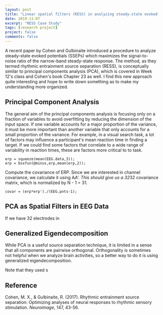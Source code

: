 ```yaml
---
layout: post
title: "Linear spatial filters (RESS) in analyzing steady-state evoked potentials: Study Notes"
date: 2019-11-07
excerpt: "RESS Case Study"
tags: [research project]
project: false
comments: false
---
```


A recent paper by Cohen and Gulbinaite introduced a procedure to analyze steady-state evoked potentials (SSEPs) which maximizes the
signal-to-noise ratio of the narrow-band steady-state response. The method, as they termed rhythmic entrainment source
separation (RESS), is conceptually similar to principal components analysis (PCA), which is covered in Week 12's class
and Cohen's book Chapter 23 as well. I find this new approach quite interesting and hope to write down something as to
make my understanding more organized.

## Principal Component Analysis
The general aim of the principal components analysis is focusing only on a fraction of variables to avoid overfitting
by reducing the dimension of the input space. If one variable accounts for a major proportion of the variance, it must
be more important than another variable that only accounts for a small proportion of the variance. For example, in a
visual search task, a lot of factors may influence a participant's mean reaction time in finding a target. If we could
find some factors that correlate to a wide range of variability in reaction times, these are factors more critical to
to task.

```
erp = squeeze(mean(EEG.data,3));
erp = bsxfun(@minus,erp,mean(erp,2));
```

Compute the covariance of ERP. Since we are interested in channel covariance, we calculate it using A*A'. This should
give us a 32*32 covariance matrix, which is normalized by N - 1 = 31.

```
covar = (erp*erp')./(EEG.pnts-1);
```

## PCA as Spatial Filters in EEG Data
If we have 32 electrodes in 

## Generalized Eigendecomposition
While PCA is a useful source separation technique, it is limited in a sense that all components are pairwise orthogonal.
Orthogonality is sometimes not helpful when we analyze brain activities, so a better way to do it is using generalized
eigendecomposition. 



Note that they used s

## Reference
Cohen, M. X., & Gulbinaite, R. (2017). Rhythmic entrainment source separation: Optimizing analyses of neural responses to rhythmic sensory stimulation. _Neuroimage_, 147, 43-56.

